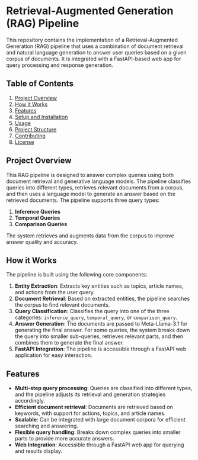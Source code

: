 
# Retrieval-Augmented Generation (RAG) Pipeline

This repository contains the implementation of a Retrieval-Augmented Generation (RAG) pipeline that uses a combination of document retrieval and natural language generation to answer user queries based on a given corpus of documents. It is integrated with a FastAPI-based web app for query processing and response generation.

## Table of Contents

1. [Project Overview](#project-overview)
2. [How it Works](#how-it-works)
3. [Features](#features)
4. [Setup and Installation](#setup-and-installation)
5. [Usage](#usage)
6. [Project Structure](#project-structure)
7. [Contributing](#contributing)
8. [License](#license)

## Project Overview

This RAG pipeline is designed to answer complex queries using both document retrieval and generative language models. The pipeline classifies queries into different types, retrieves relevant documents from a corpus, and then uses a language model to generate an answer based on the retrieved documents. The pipeline supports three query types:

1. **Inference Queries**
2. **Temporal Queries**
3. **Comparison Queries**

The system retrieves and augments data from the corpus to improve answer quality and accuracy.

## How it Works

The pipeline is built using the following core components:

1. **Entity Extraction**: Extracts key entities such as topics, article names, and actions from the user query.
2. **Document Retrieval**: Based on extracted entities, the pipeline searches the corpus to find relevant documents.
3. **Query Classification**: Classifies the query into one of the three categories: `inference_query`, `temporal_query`, or `comparison_query`.
4. **Answer Generation**: The documents are passed to Meta-Llama-3.1 for generating the final answer. For some queries, the system breaks down the query into smaller sub-queries, retrieves relevant parts, and then combines them to generate the final answer.
5. **FastAPI Integration**: The pipeline is accessible through a FastAPI web application for easy interaction.

## Features

- **Multi-step query processing**: Queries are classified into different types, and the pipeline adjusts its retrieval and generation strategies accordingly.
- **Efficient document retrieval**: Documents are retrieved based on keywords, with support for actions, topics, and article names.
- **Scalable**: Can be integrated with large document corpora for efficient searching and answering.
- **Flexible query handling**: Breaks down complex queries into smaller parts to provide more accurate answers.
- **Web Integration**: Accessible through a FastAPI web app for querying and results display.
